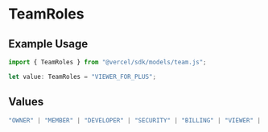# TeamRoles

## Example Usage

```typescript
import { TeamRoles } from "@vercel/sdk/models/team.js";

let value: TeamRoles = "VIEWER_FOR_PLUS";
```

## Values

```typescript
"OWNER" | "MEMBER" | "DEVELOPER" | "SECURITY" | "BILLING" | "VIEWER" | "VIEWER_FOR_PLUS" | "CONTRIBUTOR"
```